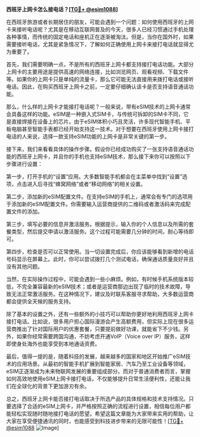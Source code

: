 **西班牙上网卡怎么接电话？[[TG💪+ @esim1088](https://t.me/s/esim1088)]**

在西班牙旅游或者长期居住的朋友，可能会遇到一个问题：如何使用西班牙的上网卡来接听电话呢？尤其是在移动互联网普及的今天，很多人已经习惯通过手机处理各种事情，而传统的固定电话和座机正在逐渐被淘汰。但是，当你在国外时，如果需要接听电话，尤其是紧急情况下，了解如何正确使用上网卡来接打电话就显得尤为重要了。

首先，我们需要明确一点，不是所有的西班牙上网卡都支持接打电话功能。大部分上网卡的主要用途是提供高速的网络连接，比如浏览网页、观看视频、下载文件等。如果你的上网卡只是单纯的流量卡，那么它可能无法直接用来拨打电话或接听电话。因此，在购买西班牙上网卡之前，一定要仔细确认该卡是否支持语音通话功能。

那么，什么样的上网卡才能接打电话呢？一般来说，带有eSIM技术的上网卡通常会具备这样的功能。eSIM是一种嵌入式SIM卡，与传统可拆卸的SIM卡不同，它是直接焊接在设备上的芯片。由于eSIM体积小巧且灵活，许多现代智能手机、平板电脑甚至智能手表都已经开始支持这一技术。对于想要在西班牙使用上网卡接打电话的人来说，选择一款支持eSIM功能的上网卡是非常关键的第一步。

接下来，我们来看看具体的操作步骤。假设你已经成功购买了一张支持语音通话功能的西班牙上网卡，并且你的手机也支持eSIM技术，那么接下来你可以按照以下步骤进行设置：

第一步，打开手机的“设置”应用。大多数智能手机都会在主菜单中找到“设置”选项，点击进入后寻找“蜂窝网络”或者“移动网络”的相关设置。

第二步，添加新的eSIM配置文件。在支持eSIM的手机上，通常会有专门的选项用于添加新的eSIM配置文件。你需要输入运营商提供的二维码或者激活码来完成配置文件的添加。

第三步，填写必要的信息并激活服务。根据提示，输入你的个人信息以及所需的套餐类型，然后提交申请以激活服务。这个过程可能需要几分钟的时间，耐心等待即可。

第四步，检查是否可以正常使用。当一切设置完成后，你应该能够看到新增的电话号码显示在屏幕上。此时，你可以尝试拨打几个测试电话，确保通话质量良好并且没有其他问题。

当然，在实际操作过程中，可能会遇到一些小麻烦。例如，有时候手机系统版本较低，不完全兼容最新的eSIM技术；或者是运营商那边出现了临时的技术故障，导致无法正常激活服务。在这种情况下，建议及时联系客服寻求帮助，大多数运营商都会提供全天候的服务支持。

除了基本的设置之外，还有一些额外的小技巧可以帮助你更好地利用西班牙上网卡接打电话。比如说，很多用户担心国际漫游会产生高额费用，但实际上现在很多运营商推出了针对国际用户的优惠套餐，只要提前做好功课，就能省下不少钱。另外，如果你经常需要跨国沟通，不妨考虑开通VoIP（Voice over IP）服务，这样即使身处海外也能享受到本地通话资费。

最后，值得一提的是，随着科技的发展，越来越多的国家和地区开始推广eSIM技术的应用场景。从最初的智能手机扩展到智能家居、汽车乃至工业设备等领域，eSIM正逐渐成为未来物联网发展的重要组成部分。而对于普通消费者而言，掌握如何高效地使用eSIM上网卡接打电话，不仅能够提升日常生活便利性，还能让我们在全球化的背景下更加游刃有余。

总之，西班牙上网卡能否接打电话取决于所选产品的具体规格和技术支持情况。只要选择了合适的eSIM上网卡，并严格按照正确的流程进行设置，相信每位用户都能轻松实现随时随地接打电话的愿望。希望这篇文章能为大家带来实用的帮助，让大家在享受便捷通讯的同时，也能感受到科技进步带来的无限可能性！[[TG💪+ @esim1088](https://t.me/s/esim1088) ![Image](https://i.postimg.cc/4NQfJmqS/Snipaste-2025-05-13-00-14-12.png)]